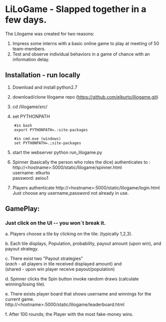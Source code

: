# LiLoGame - Slapped together in a few days.
The Lilogame was created for two reasons:  
1. Impress some interns with a basic online game to play at meeting of 50 team-members. 
2. Test and observe individual behaviors in a game of chance with an information delay.  

## Installation - run locally
1. Download and install python2.7  

2. download/clone lilogame repo  (https://github.com/elkurto/lilogame.git)  

3. cd <path>/lilogame/src/  

4. set PYTHONPATH  
```
    #in bash  
    export PYTHONPATH=.:site-packages

    #in cmd.exe (windows)  
    set PYTHONPATH=.;site-packages
```    
5. start the webserver
    python run_lilogame.py
    
6. Spinner (basically the person who roles the dice) authenticates to :
    http://&lt;hostname&gt;:5000/static/lilogame/spinner.html  
     username: elkurto  
     password: aeiou1  
     
7. Players 
    authenticate http://&lt;hostname&gt;:5000/static/lilogame/login.html
      Just choose any username,password not already in use.
      
## GamePlay:
### Just click on the UI -- you won`t break it.  
a. Players choose a tile by clicking on the tile: (typically 1,2,3).     
  
b. Each tile displays, Population, probability, payout amount (upon win), and payout strategy.  
  
c. There exist two "Payout strategies"   
  (*each* - all players in tile received displayed amount) and    
  (shared - upon win player receive payout/population)  
  
d. Spinner clicks the Spin button invoke random draws (calculate winning/losing tile).  
  
e. There exists player board that shows username and winnings for the current game.  
    http://&lt;hostname&gt;:5000/static/lilogame/leaderboard.html   
    
f. After 100 rounds; the Player with the most fake-money wins.  


  
